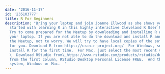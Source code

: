```yaml
---
date: '2016-11-17'
id: '235103777'
title: R For Beginners
description: "Bring your laptop and join Joanne Ellwood as she shows you how to get
  started with learning R in this highly interactive Cleveland R User Group Meetup.
  Try to come prepared for the Meetup by downloading and installing R and RStudio\_on
  your laptop. If you are not able to do the download and install R and RStudio before
  the Meetup, not to worry. We will try to have local copies of the software available
  for you. Download R from https://cran.r-project.org/  For Windows, select base and
  install R for the first time.  For Mac, just select the most recent version, R-3.3.2.pkg.
  \  Download RStudio from\_https://www.rstudio.com/products/rstudio/download3/ Download
  from the first column, RStudio Desktop Personal License FREE.  And then your operating
  system, Windows or Mac.  "
---
```

